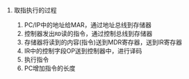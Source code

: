 1. 取指执行的过程
  
   1. PC/IP中的地址给MAR，通过地址总线到存储器
   2. 控制器发出`RD`读的指令，通过控制总线到存储器
   3. 存储器将读到的内容(指令)送到MDR寄存器，送到IR寄存器
   4. IR中的控制字段OP送到控制器中，进行译码
   5. 执行指令
   6. PC增加指令的长度
